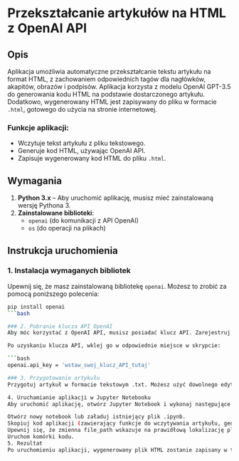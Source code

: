 # Przekształcanie artykułów na HTML z OpenAI API

## Opis

Aplikacja umożliwia automatyczne przekształcanie tekstu artykułu na format HTML, z zachowaniem odpowiednich tagów dla nagłówków, akapitów, obrazów i podpisów. Aplikacja korzysta z modelu OpenAI GPT-3.5 do generowania kodu HTML na podstawie dostarczonego artykułu. Dodatkowo, wygenerowany HTML jest zapisywany do pliku w formacie `.html`, gotowego do użycia na stronie internetowej.

### Funkcje aplikacji:

- Wczytuje tekst artykułu z pliku tekstowego.
- Generuje kod HTML, używając OpenAI API.
- Zapisuje wygenerowany kod HTML do pliku `.html`.

## Wymagania

1. **Python 3.x** – Aby uruchomić aplikację, musisz mieć zainstalowaną wersję Pythona 3.
2. **Zainstalowane biblioteki**:
    - `openai` (do komunikacji z API OpenAI)
    - `os` (do operacji na plikach)

## Instrukcja uruchomienia

### 1. Instalacja wymaganych bibliotek

Upewnij się, że masz zainstalowaną bibliotekę `openai`. Możesz to zrobić za pomocą poniższego polecenia:

```bash
pip install openai
```bash

### 2. Pobranie klucza API OpenAI
Aby móc korzystać z OpenAI API, musisz posiadać klucz API. Zarejestruj się na stronie OpenAI i wygeneruj klucz API w sekcji API Keys.

Po uzyskaniu klucza API, wklej go w odpowiednie miejsce w skrypcie:

```bash
openai.api_key = 'wstaw_swoj_klucz_API_tutaj'

### 3. Przygotowanie artykułu
Przygotuj artykuł w formacie tekstowym .txt. Możesz użyć dowolnego edytora tekstu do stworzenia tego pliku. Pamiętaj, aby plik był zapisany w formacie UTF-8, aby uniknąć problemów z kodowaniem.

4. Uruchamianie aplikacji w Jupyter Notebooku
Aby uruchomić aplikację, otwórz Jupyter Notebook i wykonaj następujące kroki:

Otwórz nowy notebook lub załaduj istniejący plik .ipynb.
Skopiuj kod aplikacji (zawierający funkcje do wczytywania artykułu, generowania HTML i zapisywania do pliku) do komórek notebooka.
Upewnij się, że zmienna file_path wskazuje na prawidłową lokalizację pliku artykułu na Twoim systemie.
Uruchom komórki kodu.
5. Rezultat
Po uruchomieniu aplikacji, wygenerowany plik HTML zostanie zapisany w tym samym katalogu, w którym znajduje się notebook, pod nazwą artykul.html. Możesz go otworzyć w przeglądarce, aby zobaczyć wynik.
